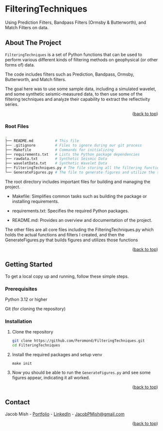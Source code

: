 <a name="readme-top"></a>

# FilteringTechniques

Using Prediction Filters, Bandpass Filters (Ormsby &amp; Butterworth), and Match Filters on data.

## About The Project

`FilteringTechniques` is a set of Python functions that can be used to perform various different kinds of filtering methods on geophysical (or other forms of) data.

The code includes filters such as Prediction, Bandpass, Ormsby, Butterworth, and Match filters.

The goal here was to use some sample data, including a simulated wavelet, and some synthetic seismic-measured data, to then use some of the filtering techniques and analyze their capability to extract the reflectivity series.

<p align="right">(<a href="#readme-top">back to top</a>)</p>

### **Root Files**

```sh
.
├── README.md          # This file
├── .gitignore         # Files to ignore during our git process
├── Makefile           # Commands for initializing
├── requirements.txt   # Lists the Python package dependencies
├── rawdata.txt        # Synthetic Seismic Data
├── waveletData.txt    # Synthetic Wavelet Data
├── FilteringTechniques.py # The file storing all the filtering functions I created
└── GenerateFigures.py # The file to generate figures and utilize the sample data and the created functions

```

The root directory includes important files for building and managing the project.

- Makefile: Simplifies common tasks such as building the package or installing requirements.

- requirements.txt: Specifies the required Python packages.

- README.md: Provides an overview and documentation of the project.

The other files are all core files including the FilteringTechniques.py which holds the actual functions and filters I created, and then the GenerateFigures.py that builds figures and utilizes those functions

<p align="right">(<a href="#readme-top">back to top</a>)</p>

<!-- GETTING STARTED -->

## Getting Started

To get a local copy up and running, follow these simple steps.

### Prerequisites

Python 3.12 or higher

Git (for cloning the repository)

### Installation

1. Clone the repository

   ```sh
   git clone https://github.com/Feromond/FilteringTechniques.git
   cd FilteringTechniques
   ```

2. Install the required packages and setup venv

   ```make
   make init
   ```

3. Now you should be able to run the `GenerateFigures.py` and see some figures appear, indicating it all worked.

  <p align="right">(<a href="#readme-top">back to top</a>)</p>

## Contact

Jacob Mish - [Portfolio](https://jacobmish.com) - [LinkedIn](https://www.linkedin.com/in/jacob-mish-25915722a/) - JacobPMish@gmail.com

<p align="right">(<a href="#readme-top">back to top</a>)</p>
